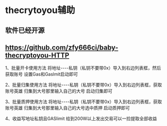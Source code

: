 # thecrytoyou辅助

## 软件已经开源

## https://github.com/zfy666ci/baby-thecryptoyou-HTTP 

1、批量开卡使用方法  将地址----私钥（私钥不要带0x）导入到右边列表框，然后获取账号 设置Gas和Gaslmit启动即可

2、批量归集使用方法  将地址----私钥（私钥不要带0x）导入到右边列表框，获取账号英雄 归集到大号那里输入自己的大号 启动归集即可

3、批量质押使用方法  将地址----私钥（私钥不要带0x）导入到右边列表框，获取账号英雄 归集到大号那里输入自己的大号选中质押 启动质押即可

4、收益写地址私钥且GASlimit 给到200W以上发出交易可以一捡提取全部收益

